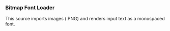 ### Bitmap Font Loader

This source imports images (.PNG) and renders input text as a monospaced font.